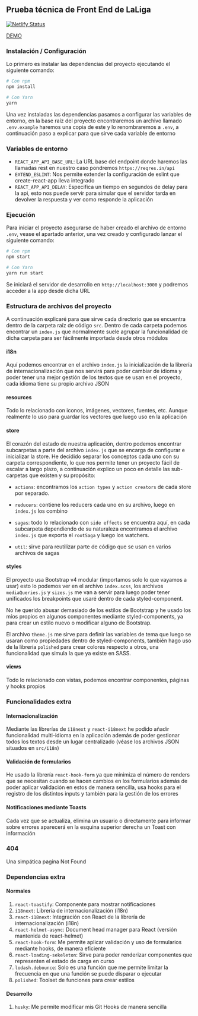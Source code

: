 ## Prueba técnica de Front End de LaLiga
[![Netlify Status](https://api.netlify.com/api/v1/badges/dbb6340b-5f08-47c2-b99a-ddcc60ac08b4/deploy-status)](https://app.netlify.com/sites/prueba-tecnica-omar/deploys)

[DEMO](https://prueba-tecnica-omar.netlify.app)

### Instalación / Configuración

Lo primero es instalar las dependencias del proyecto ejecutando el
siguiente comando:

```bash
# Con npm
npm install

# Con Yarn
yarn
```

Una vez instaladas las dependencias pasamos a configurar las variables 
de entorno, en la base raíz del proyecto encontraremos un archivo llamado
`.env.example` haremos una copia de este y lo renombraremos a `.env`, a 
continuación paso a explicar para que sirve cada variable de entorno

### Variables de entorno

* `REACT_APP_API_BASE_URL`: La URL base del endpoint donde haremos las
llamadas rest en nuestro caso pondremos `https://reqres.in/api`
* `EXTEND_ESLINT`: Nos permite extender la configuración de eslint que 
create-react-app lleva integrado
* `REACT_APP_API_DELAY`: Especifica un tiempo en segundos de delay para la api, esto nos puede servir para simular que el servidor tarda en devolver la respuesta y ver como responde la aplicación

### Ejecución

Para iniciar el proyecto asegurarse de haber creado el archivo de entorno `.env`, vease el apartado anterior, una vez creado y configurado lanzar el siguiente comando:

```bash
# Con npm
npm start

# Con Yarn
yarn run start
```

Se iniciará el servidor de desarrollo en `http://localhost:3000` y podremos acceder a la app desde dicha URL

### Estructura de archivos del proyecto

A continuación explicaré para que sirve cada directorio que se encuentra dentro de la carpeta raíz de código `src`. Dentro de cada carpeta podemos encontrar un `index.js` que normalmente suele agrupar la funcionalidad de dicha carpeta para ser fácilmente importada desde otros módulos

#### i18n

Aquí podemos encontrar en el archivo `index.js` la inicialización de la librería de internacionalización que nos servirá para poder cambiar de idioma y poder tener una mejor gestión de los textos que se usan en el proyecto, cada idioma tiene su propio archivo JSON

#### resources

Todo lo relacionado con iconos, imágenes, vectores, fuentes, etc. Aunque realmente lo uso para guardar los vectores que luego uso en la aplicación

#### store

El corazón del estado de nuestra aplicación, dentro podemos encontrar subcarpetas a parte del archivo `index.js` que se encarga de configurar e inicializar la store. He decidido separar los conceptos cada uno con su carpeta correspondiente, lo que nos permite tener un proyecto fácil de escalar a largo plazo, a continuación explico un poco en detalle las sub-carpetas que existen y su propósito:

* `actions`: encontramos los `action types` y `action creators` de cada store por separado.

*  `reducers`: contiene los reducers cada uno en su archivo, luego en `index.js` los combino
* `sagas`: todo lo relacionado con `side effects` se encuentra aquí, en cada subcarpeta dependiendo de su naturaleza encontramos el archivo `index.js` que exporta el `rootSaga` y luego los watchers.
* `util`: sirve para reutilizar parte de código que se usan en varios archivos de sagas

#### styles

El proyecto usa Bootstrap v4 modular (importamos solo lo que vayamos a usar) esto lo podemos ver en el archivo `index.scss`, los archivos `mediaQueries.js` y `sizes.js` me van  a servir para luego poder tener unificados los breakpoints que usaré dentro de cada styled-component.

No he querido abusar demasiado de los estilos de Bootstrap y he usado los míos propios en algunos componentes mediante styled-components, ya para crear un estilo nuevo o modificar alguno de Bootstrap.

El archivo `theme.js` me sirve para definir las variables de tema que luego se usaran como propiedades dentro de styled-components, también hago uso de la librería `polished` para crear colores respecto a otros, una funcionalidad que simula la que ya existe en SASS.

#### views

Todo lo relacionado con vistas, podemos encontrar componentes, páginas y hooks propios

### Funcionalidades extra

#### Internacionalización

Mediante las librerías de `i18next` y `react-i18next` he podido añadir 
funcionalidad multi-idioma en la aplicación además de poder gestionar
todos los textos desde un lugar centralizado (véase los archivos JSON
situados en `src/i18n`)

#### Validación de formularios

He usado la librería `react-hook-form` ya que minimiza el número de renders
que se necesitan cuando se hacen cambios en los formularios además de poder
aplicar validación en estos de manera sencilla, usa hooks para el registro
de los distintos inputs y también para la gestión de los errores

#### Notificaciones mediante Toasts

Cada vez que se actualiza, elimina un usuario o directamente para informar sobre errores aparecerá en la esquina superior derecha un Toast con información

### 404

Una simpática pagina Not Found

### Dependencias extra

#### Normales
1. `react-toastify`: Componente para mostrar notificaciones
2. `i18next`: Librería de internacionalización (i18n)
3. `react-i18next`: Integración con React de la librería de internacionalización (i18n)
4. `react-helmet-async`: Document head manager para React (versión mantenida de react-helmet)
5. `react-hook-form`: Me permite aplicar validación y uso de formularios mediante hooks, de manera eficiente
6. `react-loading-sekeleton`: Sirve para poder renderizar componentes que representen el estado de carga en curso
7. `lodash.debounce`: Solo es una función que me permite limitar la frecuencia en que una función se puede disparar o ejecutar
8. `polished`: Toolset de funciones para crear estilos

#### Desarrollo

1. `husky`: Me permite modificar mis Git Hooks de manera sencilla

